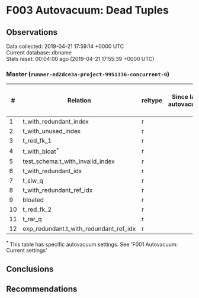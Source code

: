 # F003 Autovacuum: Dead Tuples #

## Observations ##
Data collected: 2019-04-21 17:59:14 +0000 UTC  
Current database: dbname  
Stats reset: 00:04:00 ago (2019-04-21 17:55:39 +0000 UTC)  
### Master (`runner-ed2dce3a-project-9951336-concurrent-0`) ###
  
  
\#|  Relation | reltype | Since last autovacuum | Since last vacuum | Autovacuum Count | Vacuum Count | n_tup_ins | n_tup_upd | n_tup_del | pg_class.reltuples | n_live_tup | n_dead_tup | &#9660;Dead Tuples Ratio, %
---|-------|------|-----------------------|-------------------|----------|---------|-----------|-----------|-----------|--------------------|------------|------------|-----------
1 |t_with_redundant_index |r |<no value> |00:01:22.745585 |0 |2 |1000000 |0 |0 |1000000 |1000000 |0 | 0 
2 |t_with_unused_index |r |<no value> |00:01:22.800391 |0 |2 |1000000 |0 |0 |1000000 |1000000 |0 | 0 
3 |t_red_fk_1 |r |<no value> |00:01:24.853616 |0 |2 |1000001 |0 |0 |1000001 |1000001 |0 | 0 
4 |t_with_bloat<sup>*</sup> |r |<no value> |00:01:24.214874 |0 |2 |1000000 |1000000 |0 |1000000 |1000000 |0 | 0 
5 |test_schema.t_with_invalid_index |r |<no value> |00:01:24.922787 |0 |2 |1000000 |0 |0 |1000000 |1000000 |0 | 0 
6 |t_with_redundant_idx |r |<no value> |00:01:22.654983 |0 |2 |1000000 |0 |0 |1000000 |1000000 |0 | 0 
7 |t_slw_q |r |<no value> |00:01:24.694574 |0 |2 |10000001 |0 |0 |9999979 |9999979 |0 | 0 
8 |t_with_redundant_ref_idx |r |<no value> |00:01:22.581808 |0 |2 |1000000 |0 |0 |1000000 |1000000 |0 | 0 
9 |bloated |r |<no value> |00:01:24.865331 |0 |2 |100000 |0 |50000 |50000 |50000 |0 | 0 
10 |t_red_fk_2 |r |<no value> |00:01:24.759583 |0 |2 |1000000 |0 |0 |1000000 |1000000 |0 | 0 
11 |t_rar_q |r |<no value> |00:01:22.880954 |0 |2 |1000000 |744552 |0 |1000000 |1000000 |0 | 0 
12 |exp_redundant.t_with_redundant_ref_idx |r |<no value> |00:01:24.979147 |0 |2 |1000000 |0 |0 |1000000 |1000000 |0 | 0 

<sup>*</sup> This table has specific autovacuum settings. See 'F001 Autovacuum: Current settings'


## Conclusions ##


## Recommendations ##

